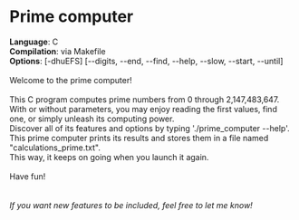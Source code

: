 # Prime computer
<b>Language</b>: C<br>
<b>Compilation</b>: via Makefile<br>
<b>Options</b>: [-dhuEFS] [--digits, --end, --find, --help, --slow, --start, --until]<br>
<br>
Welcome to the prime computer!<br>
<br>
This C program computes prime numbers from 0 through 2,147,483,647.<br>
With or without parameters, you may enjoy reading the first values, find one, or simply unleash its computing power.<br>
Discover all of its features and options by typing './prime_computer --help'.<br>
This prime computer prints its results and stores them in a file named "calculations_prime.txt".<br>
This way, it keeps on going when you launch it again.<br>
<br>
Have fun!<br>
<br>
<br>
<i>If you want new features to be included, feel free to let me know!</i>